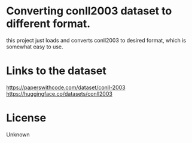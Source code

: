 # Converting  conll2003 dataset to different format.
this project just loads and converts conll2003 to desired format, which
is somewhat easy to use.

# Links to the dataset
https://paperswithcode.com/dataset/conll-2003
https://huggingface.co/datasets/conll2003




# License
Unknown